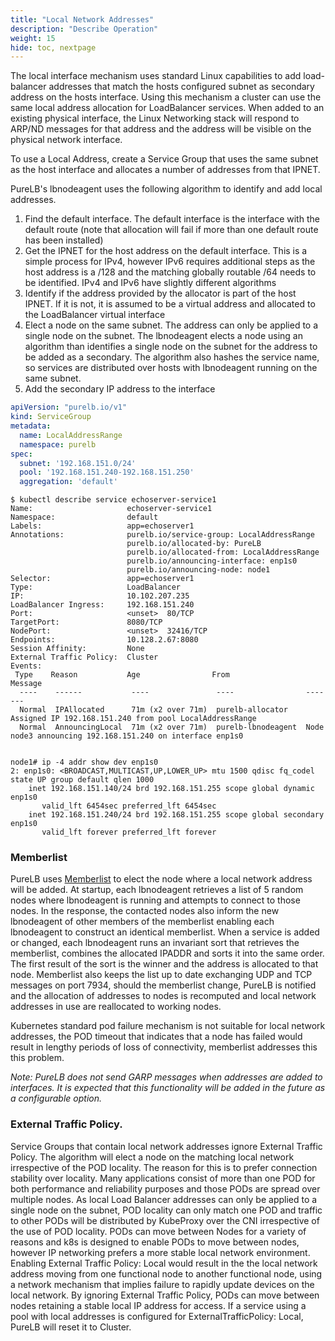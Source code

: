 ```yaml
---
title: "Local Network Addresses"
description: "Describe Operation"
weight: 15
hide: toc, nextpage
---
```

The local interface mechanism uses standard Linux capabilities to add load-balancer addresses that match the hosts configured subnet as secondary address on the hosts interface.  Using this mechanism a cluster can use the same local address allocation for LoadBalancer services.  When added to an existing physical interface, the Linux Networking stack will respond to ARP/ND messages for that address and the address will be visible on the physical network interface.  

To use a Local Address, create a Service Group that uses the same subnet as the host interface and allocates a number of addresses from that IPNET.

PureLB's lbnodeagent uses the following algorithm to identify and add local addresses.

1.  Find the default interface.  The default interface is the interface with the default route  (note that allocation will fail if more than one default route has been installed)
2.  Get the IPNET for the host address on the default interface.  This is a simple process for IPv4, however IPv6 requires additional steps as the host address is a /128 and the matching globally routable /64 needs to be identified.  IPv4 and IPv6 have slightly different algorithms
3.  Identify if the address provided by the allocator is part of the host IPNET.  If it is not, it is assumed to be a virtual address and allocated to the LoadBalancer virtual interface
4.  Elect a node on the same subnet.  The address can only be applied to a single node on the subnet.  The lbnodeagent elects a node using an algorithm than identifies a single node on the subnet for the address to be added as a secondary.  The algorithm also hashes the service name, so services are distributed over hosts with lbnodeagent running on the same subnet. 
5.  Add the secondary IP address to the interface

```yaml
apiVersion: "purelb.io/v1"
kind: ServiceGroup
metadata:
  name: LocalAddressRange
  namespace: purelb 
spec:
  subnet: '192.168.151.0/24'
  pool: '192.168.151.240-192.168.151.250'
  aggregation: 'default'
```
```plaintext
$ kubectl describe service echoserver-service1
Name:                     echoserver-service1
Namespace:                default
Labels:                   app=echoserver1
Annotations:              purelb.io/service-group: LocalAddressRange
                          purelb.io/allocated-by: PureLB
                          purelb.io/allocated-from: LocalAddressRange
                          purelb.io/announcing-interface: enp1s0
                          purelb.io/announcing-node: node1
Selector:                 app=echoserver1
Type:                     LoadBalancer
IP:                       10.102.207.235
LoadBalancer Ingress:     192.168.151.240
Port:                     <unset>  80/TCP
TargetPort:               8080/TCP
NodePort:                 <unset>  32416/TCP
Endpoints:                10.128.2.67:8080
Session Affinity:         None
External Traffic Policy:  Cluster
Events:
 Type    Reason           Age                From                Message
  ----    ------           ----               ----                -------
  Normal  IPAllocated      71m (x2 over 71m)  purelb-allocator    Assigned IP 192.168.151.240 from pool LocalAddressRange
  Normal  AnnouncingLocal  71m (x2 over 71m)  purelb-lbnodeagent  Node node3 announcing 192.168.151.240 on interface enp1s0


node1# ip -4 addr show dev enp1s0
2: enp1s0: <BROADCAST,MULTICAST,UP,LOWER_UP> mtu 1500 qdisc fq_codel state UP group default qlen 1000
    inet 192.168.151.140/24 brd 192.168.151.255 scope global dynamic enp1s0
       valid_lft 6454sec preferred_lft 6454sec
    inet 192.168.151.240/24 brd 192.168.151.255 scope global secondary enp1s0
       valid_lft forever preferred_lft forever
```

### Memberlist
PureLB uses [Memberlist](https://github.com/hashicorp/memberlist) to elect the node where a local network address will be added.  At startup, each lbnodeagent retrieves a list of 5 random nodes where lbnodeagent is running and attempts to connect to those nodes.  In the response, the contacted nodes also inform the new lbnodeagent of other members of the memberlist enabling each lbnodeagent to construct an identical memberlist.  When a service is added or changed, each lbnodeagent runs an invariant sort that retrieves the memberlist, combines the allocated IPADDR  and sorts it into the same order.  The first result of the sort is the winner and the address is allocated to that node.  Memberlist also keeps the list up to date exchanging UDP and TCP messages on port 7934, should the memberlist change, PureLB is notified and the allocation of addresses to nodes is recomputed and local network addresses in use are reallocated to working nodes.

Kubernetes standard pod failure mechanism is not suitable for local network addresses, the POD timeout that indicates that a node has failed would result in lengthy periods of loss of connectivity, memberlist addresses this this problem.


_Note: PureLB does not send GARP messages when addresses are added to interfaces.  It is expected that this functionality will be added in the future as a configurable option._ 

### External Traffic Policy.  
Service Groups that contain local network addresses ignore External Traffic Policy.  The algorithm will elect a node on the matching local network irrespective of the POD locality.  The reason for this is to prefer connection stability over locality.  Many applications consist of more than one POD for both performance and reliability purposes and those PODs are spread over multiple nodes.  As local Load Balancer addresses can only be applied to a single node on the subnet, POD locality can only match one POD and traffic to other PODs will be distributed by KubeProxy over the CNI irrespective of the use of POD locality.  PODs can move between Nodes for a variety of reasons and k8s is designed to enable PODs to move between nodes, however IP networking prefers a more stable local network environment.  Enabling External Traffic Policy: Local would result in the the local network address moving from one functional node to another functional node, using a network mechanism that implies failure to rapidly update devices on the local network.  By ignoring External Traffic Policy, PODs can move between nodes retaining a stable local IP address for access.  If a service using a pool with local addresses is configured for ExternalTrafficPolicy: Local, PureLB will reset it to Cluster.
